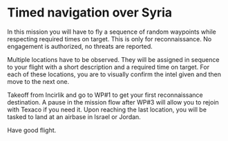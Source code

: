 # Timed navigation over Syria

In this mission you will have to fly a sequence of random waypoints while respecting required times on target.
This is only for reconnaissance. No engagement is authorized, no threats are reported.

Multiple locations have to be observed. They will be assigned in sequence to your flight with a short description and a required time on target.
For each of these locations, you are to visually confirm the intel given and then move to the next one.

Takeoff from Incirlik and go to WP#1 to get your first reconnaissance destination.
A pause in the mission flow after WP#3 will allow you to rejoin with Texaco if you need it.
Upon reaching the last location, you will be tasked to land at an airbase in Israel or Jordan.

Have good flight.
